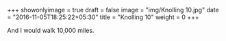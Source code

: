 +++
showonlyimage = true
draft = false
image = "img/Knolling 10.jpg"
date = "2016-11-05T18:25:22+05:30"
title = "Knolling 10"
weight = 0
+++

And I would walk 10,000 miles.

